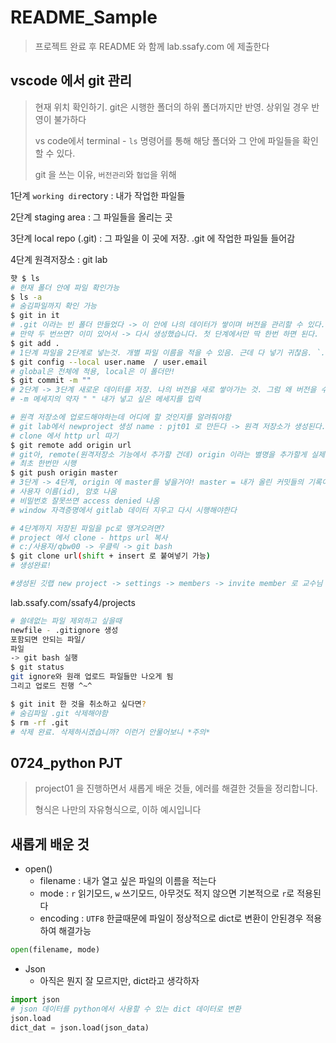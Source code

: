 # README_Sample

> 프로젝트 완료 후 README 와 함께 lab.ssafy.com 에 제출한다



## vscode 에서 git 관리

> 현재 위치 확인하기. git은 시행한 폴더의 하위 폴더까지만 반영. 상위일 경우 반영이 불가하다
>
> vs code에서 terminal - `ls` 명령어를 통해 해당 폴더와 그 안에 파일들을 확인할 수 있다.
>
> git 을 쓰는 이유, `버전관리`와 `협업`을 위해

1단계 `working dir`ectory  : 내가 작업한 파일들

2단계 staging area : 그 파일들을 올리는 곳

3단계 local repo (.git) : 그 파일을 이 곳에 저장. .git 에 작업한 파일들 들어감

4단계 원격저장소 : git lab

```sh
햣 $ ls
# 현재 폴더 안에 파일 확인가능
$ ls -a
# 숨김파일까지 확인 가능
$ git in it
# .git 이라는 빈 폴더 만들었다 -> 이 안에 나의 데이터가 쌓이며 버전을 관리할 수 있다.
# 만약 두 번쓰면? 이미 있어서 -> 다시 생성했습니다. 첫 단계에서만 딱 한번 하면 된다.
$ git add .
# 1단계 파일을 2단계로 넣는것. 개별 파일 이름을 적을 수 있음. 근데 다 넣기 귀찮음. `.` 만 적으면 해당 폴더 전체파일을 의미
$ git config --local user.name  / user.email 
# global은 전체에 적용, local은 이 폴더만!
$ git commit -m ""
# 2단계 -> 3단계 새로운 데이터를 저장. 나의 버전을 새로 쌓아가는 것. 그럼 왜 버전을 수정했는지? 설명을 적어줘야함
# -m 메세지의 약자 " " 내가 넣고 싶은 메세지를 입력

# 원격 저장소에 업로드해야하는데 어디에 할 것인지를 알려줘야함
# git lab에서 newproject 생성 name : pjt01 로 만든다 -> 원격 저장소가 생성된다.
# clone 에서 http url 따기
$ git remote add origin url
# git아, remote(원격저장소 기능에서 추가할 건데) origin 이라는 별명을 추가할게 실제 주소는 url이야 라는 뜻.
# 최초 한번만 시행
$ git push origin master
# 3단게 -> 4단계, origin 에 master를 넣을거야! master = 내가 올린 커밋들의 기록이라 생각하면 편함
# 사용자 이름(id), 암호 나옴
# 비밀번호 잘못쓰면 access denied 나옴
# window 자격증명에서 gitlab 데이터 지우고 다시 시행해야한다

# 4단계까지 저장된 파일을 pc로 땡겨오려면?
# project 에서 clone - https url 복사
# c:/사용자/qbw00 -> 우클릭 -> git bash
$ git clone url(shift + insert 로 붙여넣기 가능)
# 생성완료! 

#생성된 깃랩 new project -> settings -> members -> invite member 로 교수님 추가하고 maintainer 로 add 하면 됩니당
```

lab.ssafy.com/ssafy4/projects

```sh
# 쓸데없는 파일 제외하고 싶을때
newfile - .gitignore 생성
포함되면 안되는 파일/
파일
-> git bash 실행
$ git status
git ignore와 원래 업로드 파일들만 나오게 됨
그리고 업로드 진행 ^~^
```

```sh
$ git init 한 것을 취소하고 싶다면?
# 숨김파일 .git 삭제해야함
$ rm -rf .git 
# 삭제 완료. 삭제하시겠습니까? 이런거 안물어보니 *주의*
```





## 0724_python PJT

> project01 을 진행하면서 새롭게 배운 것들, 에러를 해결한 것들을 정리합니다.
>
> 형식은 나만의 자유형식으로, 이하 예시입니다



## 새롭게 배운 것

- open()
  - filename : 내가 열고 싶은 파일의 이름을 적는다
  - mode : `r` 읽기모드, `w` 쓰기모드, 아무것도 적지 않으면 기본적으로 `r`로 적용된다
  - encoding : `UTF8` 한글때문에 파일이 정상적으로 dict로 변환이 안된경우 적용하여 해결가능

```python
open(filename, mode)
```



- Json
  - 아직은 뭔지 잘 모르지만, dict라고 생각하자

```python
import json
# json 데이터를 python에서 사용할 수 있는 dict 데이터로 변환
json.load
dict_dat = json.load(json_data)
```



